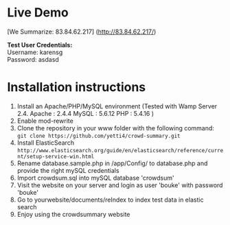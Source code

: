 # Live Demo

[We Summarize: 83.84.62.217] (http://83.84.62.217/)

**Test User Credentials:**  
Username: karensg  
Password: asdasd

# Installation instructions

1. Install an Apache/PHP/MySQL environment (Tested with Wamp Server 2.4. Apache : 2.4.4 MySQL : 5.6.12 PHP : 5.4.16 )
2. Enable mod-rewrite
3. Clone the repository in your www folder with the following command:  
`git clone https://github.com/yetti4/crowd-summary.git`
4. Install ElasticSearch  
`http://www.elasticsearch.org/guide/en/elasticsearch/reference/current/setup-service-win.html`
5. Rename database.sample.php in /app/Config/ to database.php and provide the right mySQL credentials
6. Import crowdsum.sql into mySQL database 'crowdsum'
7. Visit the website on your server and login as user 'bouke' with password 'bouke' 
8. Go to yourwebsite/documents/reIndex to index test data in elastic search
9. Enjoy using the crowdsummary website

